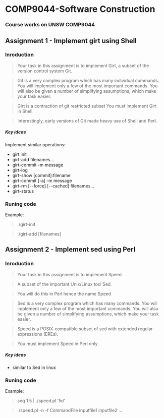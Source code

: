 # COMP9044-Software Construction
### Course works on UNSW COMP9044

## **Assignment 1 - Implement girt using Shell**
### Inroduction 
> Your task in this assignment is to implement Girt, a subset of the version control system Git.

> Git is a very complex program which has many individual commands. You will implement only a few of the most important commands. You will also be given a number of simplifying assumptions, which make your task easier.

> Girt is a contraction of git restricted subset You must implement Girt in Shell.

> Interestingly, early versions of Git made heavy use of Shell and Perl.

##### **Key ideas**
Implement similar operations:
* girt init
* girt-add filenames...
* girt-commit -m message
* girt-log
* girt-show [commit]:filename
* girt-commit [-a] -m message
* girt-rm [--force] [--cached] filenames...
* girt-status

### **Runing code**
Example:
> ./girt-init

> ./girt-add [filenames]

## **Assignment 2 - Implement sed using Perl**
### Inroduction 
>  Your task in this assignment is to implement Speed.

> A subset of the important Unix/Linux tool Sed.

> You will do this in Perl hence the name Speed

> Sed is a very complex program which has many commands.
  You will implement only a few of the most important commands.
  You will also be given a number of simplifying assumptions, which make your task easier.

> Speed is a POSIX-compatible subset of sed with extended regular expressions (EREs).

> You must implement Speed in Perl only.

##### **Key ideas**
* similar to Sed in linux

### **Runing code**
Example:
> seq 1 5 | ./speed.pl '5d' 

> ./speed.pl -n -f CommandFile inputfile1 inputfile2 ...





